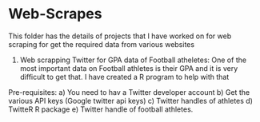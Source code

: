 # Web-Scrapes
This folder has the details of projects that I have worked on for web scraping for get the required data from various websites
1) Web scrapping Twitter for GPA data of Football atheletes: One of the most important data on Football athletes is their GPA and it is very difficult to get that. I have created a R program to help with that

Pre-requisites:
  a) You need to hav a Twitter developer account
  b) Get the various API keys (Google twitter api keys)
  c) Twitter handles of athletes
  d) TwitteR R package
  e) Twitter handle of football athletes.
